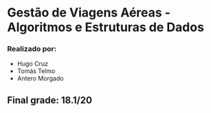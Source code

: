 # Gestão de Viagens Aéreas - Algoritmos e Estruturas de Dados
### Realizado por:
- Hugo Cruz
- Tomás Telmo
- Antero Morgado

## Final grade: 18.1/20
